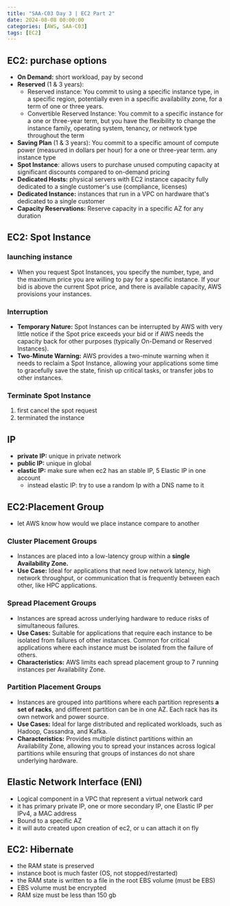```yaml
---
title: "SAA-C03 Day 3 | EC2 Part 2"
date: 2024-08-08 00:00:00
categories: [AWS, SAA-C03]
tags: [EC2]
---
```


## EC2: purchase options
- **On Demand:** short workload, pay by second
- **Reserved** (1 & 3 years): 
  - Reserved instance: You commit to using a specific instance type, in a specific region, potentially even in a specific availability zone, for a term of one or three years.
  - Convertible Reserved Instance: You commit to a specific instance for a one or three-year term, but you have the flexibility to change the instance family, operating system, tenancy, or network type throughout the term
- **Saving Plan** (1 & 3 years): You commit to a specific amount of compute power (measured in dollars per hour) for a one or three-year term. any instance type
- **Spot Instance**: allows users to purchase unused computing capacity at significant discounts compared to on-demand pricing
- **Dedicated Hosts:** physical servers with EC2 instance capacity fully dedicated to a single customer's use (compliance, licenses)
- **Dedicated Instance:**  instances that run in a VPC on hardware that's dedicated to a single customer
- **Capacity Reservations:**  Reserve capacity in a specific AZ for any duration

## EC2: Spot Instance
### launching instance
- When you request Spot Instances, you specify the number, type, and the maximum price you are willing to pay for a specific instance.
If your bid is above the current Spot price, and there is available capacity, AWS provisions your instances.

### Interruption
- **Temporary Nature:** Spot Instances can be interrupted by AWS with very little notice if the Spot price exceeds your bid or if AWS needs the capacity back for other purposes (typically On-Demand or Reserved Instances).
- **Two-Minute Warning:** AWS provides a two-minute warning when it needs to reclaim a Spot Instance, allowing your applications some time to gracefully save the state, finish up critical tasks, or transfer jobs to other instances.

### Terminate Spot Instance
1. first cancel the spot request
2. terminated the instance

## IP
- **private IP:** unique in private network
- **public IP:** unique in global
- **elastic IP:** make sure when ec2 has an stable IP, 5 Elastic IP in one account
  - instead elastic IP: try to use a random Ip with a DNS name to it

## EC2:Placement Group
- let AWS know how would we place instance compare to another

### Cluster Placement Groups
- Instances are placed into a low-latency group within a **single Availability Zone.**
- **Use Case:** Ideal for applications that need low network latency, high network throughput, or communication that is frequently between each other, like HPC applications.

### Spread Placement Groups
- Instances are spread across underlying hardware to reduce risks of simultaneous failures.
- **Use Cases:** Suitable for applications that require each instance to be isolated from failures of other instances. Common for critical applications where each instance must be isolated from the failure of others.
- **Characteristics:** AWS limits each spread placement group to 7 running instances per Availability Zone.

### Partition Placement Groups
- Instances are grouped into partitions where each partition represents **a set of racks**, and different partition can be in one AZ. Each rack has its own network and power source.
- **Use Cases:** Ideal for large distributed and replicated workloads, such as Hadoop, Cassandra, and Kafka.
- **Characteristics:** Provides multiple distinct partitions within an Availability Zone, allowing you to spread your instances across logical partitions while ensuring that groups of instances do not share underlying hardware.

## Elastic Network Interface (ENI)
- Logical component in a VPC that represent a virtual network card
- it has primary private IP, one or more secondary IP, one Elastic IP per IPv4, a MAC address
- Bound to a specific AZ
- it will auto created upon creation of ec2, or u can attach it on fly

## EC2: Hibernate
- the RAM state is preserved
- instance boot is much faster (OS, not stopped/restarted)
- the RAM state is written to a file in the root EBS volume (must be EBS)
- EBS volume must be encrypted
- RAM size must be less than 150 gb
